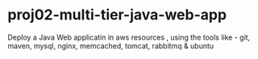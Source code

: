 # proj02-multi-tier-java-web-app
Deploy a Java Web applicatin in aws resources , using the tools like - git, maven, mysql, nginx, memcached, tomcat, rabbitmq &amp; ubuntu
